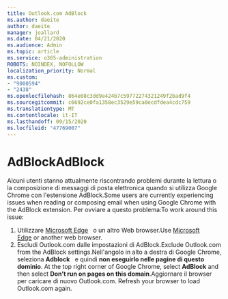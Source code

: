 ```yaml
---
title: Outlook.com AdBlock
ms.author: daeite
author: daeite
manager: joallard
ms.date: 04/21/2020
ms.audience: Admin
ms.topic: article
ms.service: o365-administration
ROBOTS: NOINDEX, NOFOLLOW
localization_priority: Normal
ms.custom:
- "9000594"
- "2438"
ms.openlocfilehash: 864e08c3dd9e424b7c59772274321249f2bad9f4
ms.sourcegitcommit: c6692ce0fa1358ec3529e59ca0ecdfdea4cdc759
ms.translationtype: MT
ms.contentlocale: it-IT
ms.lasthandoff: 09/15/2020
ms.locfileid: "47769007"
---
```

# <a name="adblock"></a><span data-ttu-id="859ba-102">AdBlock</span><span class="sxs-lookup"><span data-stu-id="859ba-102">AdBlock</span></span>

<span data-ttu-id="859ba-103">Alcuni utenti stanno attualmente riscontrando problemi durante la lettura o la composizione di messaggi di posta elettronica quando si utilizza Google Chrome con l'estensione AdBlock.</span><span class="sxs-lookup"><span data-stu-id="859ba-103">Some users are currently experiencing issues when reading or composing email when using Google Chrome with the AdBlock extension.</span></span> <span data-ttu-id="859ba-104">Per ovviare a questo problema:</span><span class="sxs-lookup"><span data-stu-id="859ba-104">To work around this issue:</span></span>

1. <span data-ttu-id="859ba-105">Utilizzare [Microsoft Edge](https://www.microsoft.com/windows/microsoft-edge)   o un altro Web browser.</span><span class="sxs-lookup"><span data-stu-id="859ba-105">Use [Microsoft Edge](https://www.microsoft.com/windows/microsoft-edge) or another web browser.</span></span>
1. <span data-ttu-id="859ba-106">Escludi Outlook.com dalle impostazioni di AdBlock.</span><span class="sxs-lookup"><span data-stu-id="859ba-106">Exclude Outlook.com from the AdBlock settings.</span></span><span data-ttu-id="859ba-107">Nell'angolo in alto a destra di Google Chrome, seleziona **Adblock**   e quindi **non eseguirlo nelle pagine di questo dominio**.</span><span class="sxs-lookup"><span data-stu-id="859ba-107"> At the top right corner of Google Chrome, select **AdBlock** and then select **Don’t run on pages on this domain**.</span></span><span data-ttu-id="859ba-108">Aggiornare il browser per caricare di nuovo Outlook.com.</span><span class="sxs-lookup"><span data-stu-id="859ba-108"> Refresh your browser to load Outlook.com again.</span></span>